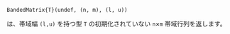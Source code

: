 ```
BandedMatrix{T}(undef, (n, m), (l, u))
```

は、帯域幅 `(l,u)` を持つ型 `T` の初期化されていない `n`×`m` 帯域行列を返します。
